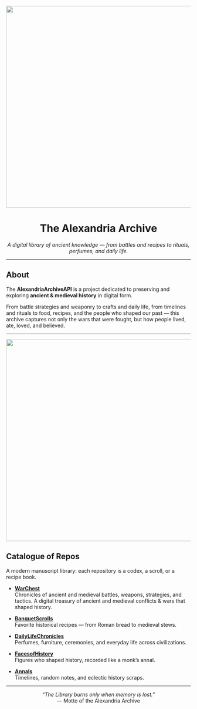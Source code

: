 <p align="center">
  <img src="https://github.com/user-attachments/assets/232dea0a-4194-481f-b4cc-1405b31a5dcd" width="550">
</p>



<h1 align="center">The Alexandria Archive</h1>
<p align="center"><em>A digital library of ancient knowledge — from battles and recipes to rituals, perfumes, and daily life.</em></p>

---

## About
The **AlexandriaArchiveAPI** is a project dedicated to preserving and exploring **ancient & medieval history** in digital form.  

From battle strategies and weaponry to crafts and daily life, from timelines and rituals to food, recipes, and the people who shaped our past — this archive captures not only the wars that were fought, but how people lived, ate, loved, and believed.





---


<p align="center">
  <img src="https://github.com/user-attachments/assets/b4dbe73c-cee9-4251-b039-c020a3cd6697" width="550">
</p>

## Catalogue of Repos
A modern manuscript library: each repository is a codex, a scroll, or a recipe book.

- **[WarChest](#)**  
  Chronicles of ancient and medieval battles, weapons, strategies, and tactics.
  A digital treasury of ancient and medieval conflicts & wars that shaped history.

- **[BanquetScrolls](#)**  
  Favorite historical recipes — from Roman bread to medieval stews.  

- **[DailyLifeChronicles](#)**  
  Perfumes, furniture, ceremonies, and everyday life across civilizations.  

- **[FacesofHistory](#)**  
  Figures who shaped history, recorded like a monk’s annal.  

- **[Annals](#)**  
  Timelines, random notes, and eclectic history scraps.

---

<p align="center">
  <em>“The Library burns only when memory is lost.”</em><br>
  — Motto of the Alexandria Archive
</p>
